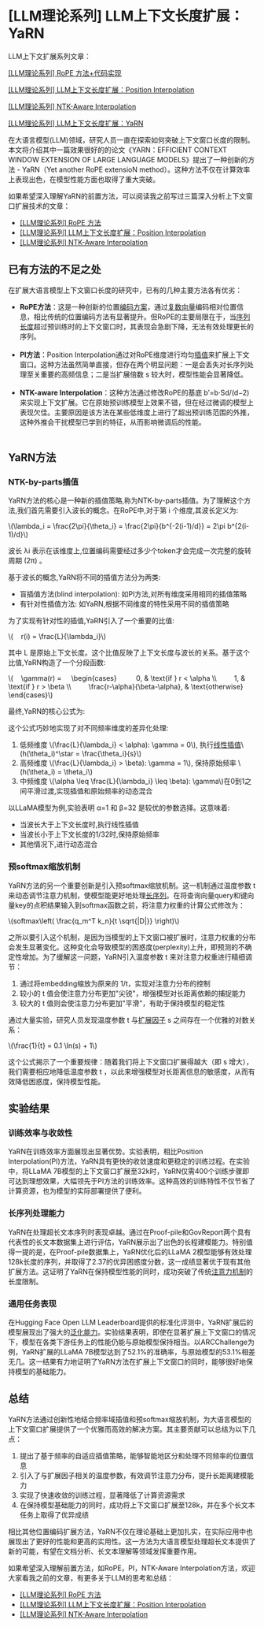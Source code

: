 # [LLM理论系列] LLM上下文长度扩展：YaRN
LLM上下文扩展系列文章：

[\[LLM理论系列\] RoPE 方法+代码实现](https://zhuanlan.zhihu.com/p/20052942525)

[\[LLM理论系列\] LLM上下文长度扩展：Position Interpolation](https://zhuanlan.zhihu.com/p/20059262902)

[\[LLM理论系列\] NTK-Aware Interpolation](https://zhuanlan.zhihu.com/p/20328774059)

[\[LLM理论系列\] LLM上下文长度扩展：YaRN](https://zhuanlan.zhihu.com/p/20415604232)

在大语言模型(LLM)领域，研究人员一直在探索如何突破上下文窗口长度的限制。本文将介绍其中一篇效果很好的的论文《YARN：EFFICIENT CONTEXT WINDOW EXTENSION OF LARGE LANGUAGE MODELS》提出了一种创新的方法 - YaRN（Yet another RoPE extensioN method）。这种方法不仅在计算效率上表现出色，在模型性能方面也取得了重大突破。

如果希望深入理解YaRN的前置方法，可以阅读我之前写过三篇深入分析上下文窗口扩展技术的文章：

*   [\[LLM理论系列\] RoPE 方法](https://zhuanlan.zhihu.com/p/20052942525)
*   [\[LLM理论系列\] LLM上下文长度扩展：Position Interpolation](https://zhuanlan.zhihu.com/p/20059262902)
*   [\[LLM理论系列\] NTK-Aware Interpolation](https://zhuanlan.zhihu.com/p/20328774059)

**已有方法的不足之处**
-------------

在扩展大语言模型上下文窗口长度的研究中，已有的几种主要方法各有优劣：

*   **RoPE方法**：这是一种创新的位置[编码方案](https://zhida.zhihu.com/search?content_id=253105324&content_type=Article&match_order=1&q=%E7%BC%96%E7%A0%81%E6%96%B9%E6%A1%88&zhida_source=entity)，通过[复数向量](https://zhida.zhihu.com/search?content_id=253105324&content_type=Article&match_order=1&q=%E5%A4%8D%E6%95%B0%E5%90%91%E9%87%8F&zhida_source=entity)编码相对位置信息，相比传统的位置编码方法有显著提升。但RoPE的主要局限在于，当[序列长度](https://zhida.zhihu.com/search?content_id=253105324&content_type=Article&match_order=1&q=%E5%BA%8F%E5%88%97%E9%95%BF%E5%BA%A6&zhida_source=entity)超过预训练时的上下文窗口时，其表现会急剧下降，无法有效处理更长的序列。  
     
*   **PI方法**：Position Interpolation通过对RoPE维度进行均匀[插值](https://zhida.zhihu.com/search?content_id=253105324&content_type=Article&match_order=1&q=%E6%8F%92%E5%80%BC&zhida_source=entity)来扩展上下文窗口。这种方法虽然简单直接，但存在两个明显问题：一是会丢失对长序列处理至关重要的高频信息；二是当扩展倍数 s 较大时，模型性能会显著降低。  
     
*   **NTK-aware Interpolation**：这种方法通过修改RoPE的基底 b′=b⋅Sd/(d−2) 来实现上下文扩展。它在原始预训练模型上效果不错，但在经过微调的模型上表现欠佳。主要原因是该方法在某些低维度上进行了超出预训练范围的外推，这种外推会干扰模型已学到的特征，从而影响微调后的性能。  
     

**YaRN方法**
----------

### **NTK-by-parts插值**

YaRN方法的核心是一种新的插值策略,称为NTK-by-parts插值。为了理解这个方法,我们首先需要引入波长的概念。在RoPE中,对于第 i 个维度,其波长定义为:

\\(\\lambda\_i = \\frac{2\\pi}{\\theta\_i} = \\frac{2\\pi}{b^{-2(i-1)/d}} = 2\\pi b^{2(i-1)/d}\\)

波长 λi 表示在该维度上,位置编码需要经过多少个token才会完成一次完整的旋转周期 (2π) 。

基于波长的概念,YaRN将不同的插值方法分为两类:

*   盲插值方法(blind interpolation): 如PI方法,对所有维度采用相同的插值策略
*   有针对性插值方法: 如YaRN,根据不同维度的特性采用不同的插值策略

为了实现有针对性的插值,YaRN引入了一个重要的比值:

\\(    r(i) = \\frac{L}{\\lambda\_i}\\)

其中 L 是原始上下文长度。这个比值反映了上下文长度与波长的关系。基于这个比值,YaRN构造了一个分段函数:

\\(    \\gamma(r) =     \\begin{cases}          0, & \\text{if } r < \\alpha \\\\         1, & \\text{if } r > \\beta \\\\         \\frac{r-\\alpha}{\\beta-\\alpha}, & \\text{otherwise}     \\end{cases}\\)

最终,YaRN的核心公式为:

这个公式巧妙地实现了对不同频率维度的差异化处理:

1.  低频维度 \\(\\frac{L}{\\lambda\_i} < \\alpha): \\gamma = 0\\), 执行[线性插值](https://zhida.zhihu.com/search?content_id=253105324&content_type=Article&match_order=1&q=%E7%BA%BF%E6%80%A7%E6%8F%92%E5%80%BC&zhida_source=entity)\\(h(\\theta\_i)^\\star = \\frac{\\theta\_i}{s}\\)
2.  高频维度 \\(\\frac{L}{\\lambda\_i} > \\beta): \\gamma = 1\\), 保持原始频率 \\(h(\\theta\_i) = \\theta\_i\\)
3.  中频维度 \\(\\alpha \\leq \\frac{L}{\\lambda\_i} \\leq \\beta): \\gamma\\)在0到1之间平滑过渡,实现插值和原始频率的动态混合

以LLaMA模型为例,实验表明 α=1 和 β=32 是较优的参数选择。这意味着:

*   当波长大于上下文长度时,执行线性插值
*   当波长小于上下文长度的1/32时,保持原始频率
*   其他情况下,进行动态混合

### **预softmax缩放机制**

YaRN方法的另一个重要创新是引入预softmax缩放机制。这一机制通过温度参数 t 来动态调节注意力机制，使模型能更好地处理[长序列](https://zhida.zhihu.com/search?content_id=253105324&content_type=Article&match_order=2&q=%E9%95%BF%E5%BA%8F%E5%88%97&zhida_source=entity)。在将查询向量query和键向量key的点积结果输入到softmax函数之前，将注意力权重的计算公式修改为：

\\(softmax\\left( \\frac{q\_m^T k\_n}{t \\sqrt{|D|}} \\right)\\)

之所以要引入这个机制，是因为当模型的上下文窗口被扩展时，注意力权重的分布会发生显著变化。这种变化会导致模型的困惑度(perplexity)上升，即预测的不确定性增加。为了缓解这一问题，YaRN引入温度参数 t 来对注意力权重进行精细调节：

1.  通过将embedding缩放为原来的 1/t，实现对注意力分布的控制
2.  较小的 t 值会使注意力分布更加"尖锐"，增强模型对长距离依赖的捕捉能力
3.  较大的 t 值则会使注意力分布更加"平滑"，有助于保持模型的稳定性

通过大量实验，研究人员发现温度参数 t 与[扩展因子](https://zhida.zhihu.com/search?content_id=253105324&content_type=Article&match_order=1&q=%E6%89%A9%E5%B1%95%E5%9B%A0%E5%AD%90&zhida_source=entity) s 之间存在一个优雅的对数关系：

\\(\\frac{1}{t} = 0.1 \\ln(s) + 1\\)

这个公式揭示了一个重要规律：随着我们将上下文窗口扩展得越大（即 s 增大），我们需要相应地降低温度参数 t ，以此来增强模型对长距离信息的敏感度，从而有效降低困惑度，保持模型性能。

**实验结果**
--------

### **训练效率与收敛性**

YaRN在训练效率方面展现出显著优势。实验表明，相比Position Interpolation(PI)方法，YaRN具有更快的收敛速度和更稳定的训练过程。在实验中，将LLaMA 7B模型的上下文窗口扩展至32k时，YaRN仅需400个训练步骤即可达到理想效果，大幅领先于PI方法的训练效率。这种高效的训练特性不仅节省了计算资源，也为模型的实际部署提供了便利。

### **长序列处理能力**

YaRN在处理超长文本序列时表现卓越。通过在Proof-pile和GovReport两个具有代表性的长文本数据集上进行评估，YaRN展示出了出色的长程建模能力。特别值得一提的是，在Proof-pile数据集上，YaRN优化后的LLaMA 2模型能够有效处理128k长度的序列，并取得了2.37的优异困惑度分数，这一成绩显著优于现有其他扩展方法。这证明了YaRN在保持模型性能的同时，成功突破了传统[注意力机制](https://zhida.zhihu.com/search?content_id=253105324&content_type=Article&match_order=2&q=%E6%B3%A8%E6%84%8F%E5%8A%9B%E6%9C%BA%E5%88%B6&zhida_source=entity)的长度限制。

### **通用任务表现**

在Hugging Face Open LLM Leaderboard提供的标准化评测中，YaRN扩展后的模型展现出了强大的[泛化能力](https://zhida.zhihu.com/search?content_id=253105324&content_type=Article&match_order=1&q=%E6%B3%9B%E5%8C%96%E8%83%BD%E5%8A%9B&zhida_source=entity)。实验结果表明，即使在显著扩展上下文窗口的情况下，模型在各类下游任务上的性能仍能与原始模型保持相当。以ARCChallenge为例，YaRN扩展的LLaMA 7B模型达到了52.1%的准确率，与原始模型的53.1%相差无几。这一结果有力地证明了YaRN方法在扩展上下文窗口的同时，能够很好地保持模型的基础能力。

**总结**
------

YaRN方法通过创新性地结合频率域插值和预softmax缩放机制，为大语言模型的上下文窗口扩展提供了一个优雅而高效的解决方案。其主要贡献可以总结为以下几点：

1.  提出了基于频率的自适应插值策略，能够智能地区分和处理不同频率的位置信息
2.  引入了与扩展因子相关的温度参数，有效调节注意力分布，提升长距离建模能力
3.  实现了快速收敛的训练过程，显著降低了计算资源需求
4.  在保持模型基础能力的同时，成功将上下文窗口扩展至128k，并在多个长文本任务上取得了优异成绩

相比其他位置编码扩展方法，YaRN不仅在理论基础上更加扎实，在实际应用中也展现出了更好的性能和更高的实用性。这一方法为大语言模型处理超长文本提供了新的可能，有望在文档分析、长文本理解等领域发挥重要作用。

如果希望深入理解前置方法，如RoPE，PI，NTK-Aware Interpolation方法，欢迎大家看我之前的文章，有更多关于LLM的思考和总结：

*   [\[LLM理论系列\] RoPE 方法](https://zhuanlan.zhihu.com/p/20052942525)
*   [\[LLM理论系列\] LLM上下文长度扩展：Position Interpolation](https://zhuanlan.zhihu.com/p/20059262902)
*   [\[LLM理论系列\] NTK-Aware Interpolation](https://zhuanlan.zhihu.com/p/20328774059)